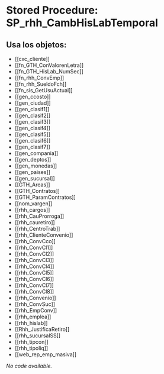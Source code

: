 # Stored Procedure: SP_rhh_CambHisLabTemporal

## Usa los objetos:
- [[cxc_cliente]]
- [[fn_GTH_ConValorenLetra]]
- [[fn_GTH_HisLab_NumSec]]
- [[fn_rhh_ConvEmp]]
- [[fn_rhh_SueldoFch]]
- [[fn_sis_GetUsuActual]]
- [[gen_ccosto]]
- [[gen_ciudad]]
- [[gen_clasif1]]
- [[gen_clasif2]]
- [[gen_clasif3]]
- [[gen_clasif4]]
- [[gen_clasif5]]
- [[gen_clasif6]]
- [[gen_clasif7]]
- [[gen_compania]]
- [[gen_deptos]]
- [[gen_monedas]]
- [[gen_paises]]
- [[gen_sucursal]]
- [[GTH_Areas]]
- [[GTH_Contratos]]
- [[GTH_ParamContratos]]
- [[nom_vargen]]
- [[rhh_cargos]]
- [[rhh_CauProrroga]]
- [[rhh_cauretiro]]
- [[rhh_CentroTrab]]
- [[rhh_ClienteConvenio]]
- [[rhh_ConvCco]]
- [[rhh_ConvCl1]]
- [[rhh_ConvCl2]]
- [[rhh_ConvCl3]]
- [[rhh_ConvCl4]]
- [[rhh_ConvCl5]]
- [[rhh_ConvCl6]]
- [[rhh_ConvCl7]]
- [[rhh_ConvCl8]]
- [[rhh_Convenio]]
- [[rhh_ConvSuc]]
- [[rhh_EmpConv]]
- [[rhh_emplea]]
- [[rhh_hislab]]
- [[Rhh_JustificaRetiro]]
- [[rhh_sucursalSS]]
- [[rhh_tipcon]]
- [[rhh_tipoliq]]
- [[web_rep_emp_masiva]]

*No code available.*
